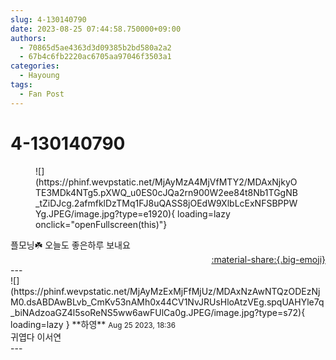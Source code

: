 ```yaml
---
slug: 4-130140790
date: 2023-08-25 07:44:58.750000+09:00
authors:
  - 70865d5ae4363d3d09385b2bd580a2a2
  - 67b4c6fb2220ac6705aa97046f3503a1
categories:
  - Hayoung
tags:
  - Fan Post
---
```


# 4-130140790

<div class="post-container" markdown="1">
<div class="content-container md-sidebar__scrollwrap" markdown="1">


<figure markdown="1">
![](https://phinf.wevpstatic.net/MjAyMzA4MjVfMTY2/MDAxNjkyOTE3MDk4NTg5.pXWQ_u0ES0cJQa2rn900W2ee84t8Nb1TGgNB_tZiDJcg.2afmfklDzTMq1FJ8uQASS8jOEdW9XlbLcExNFSBPPWYg.JPEG/image.jpg?type=e1920){ loading=lazy onclick="openFullscreen(this)"}
</figure>
플모닝☘️ 오늘도 좋은하루 보내요

</div>
</div>

<div style="text-align: right;" markdown="1">
<a href="https://weverse.io/fromis9/fanpost/4-130140790" style="text-align: right;">:material-share:{.big-emoji}</a>
</div>
---

<div class="comments-container md-sidebar__scrollwrap" markdown="1">
<div class="comment" markdown="1">
<div class='id-container' markdown="1">
![](https://phinf.wevpstatic.net/MjAyMzExMjFfMjUz/MDAxNzAwNTQzODEzNjM0.dsABDAwBLvb_CmKv53nAMh0x44CV1NvJRUsHloAtzVEg.spqUAHYle7q_biNAdzoaGZ4l5soReNS5ww6awFUlCa0g.JPEG/image.jpg?type=s72){ loading=lazy }
**<span class="artist">하영</span>** <small>Aug 25 2023, 18:36</small><br>
</div>
<div class='comment-body' markdown="1">
귀엽다 이서연
</div>
</div>
</div>
---
